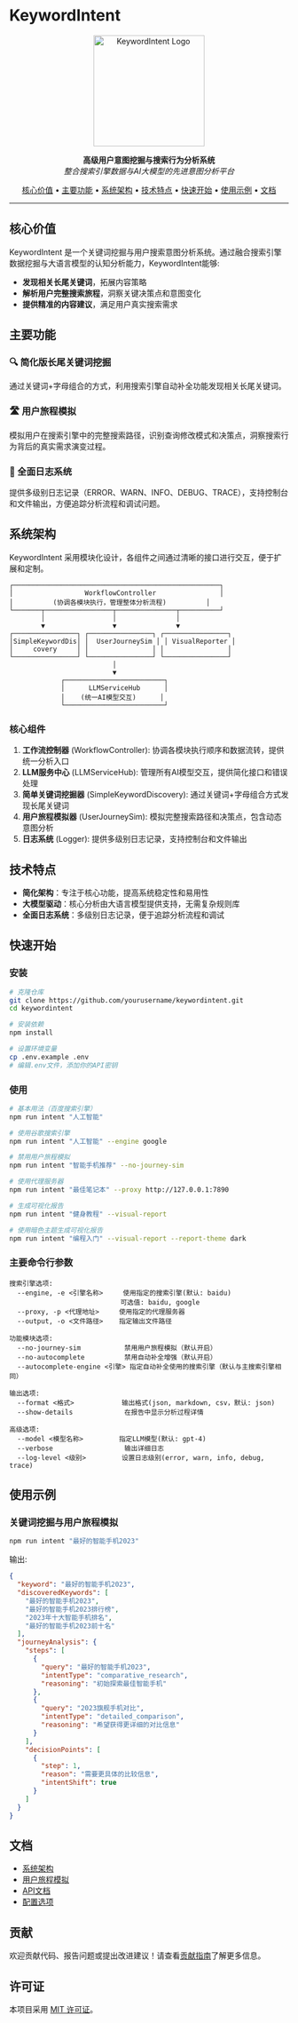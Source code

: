 # KeywordIntent

<p align="center">
  <img src="docs/assets/logo.png" alt="KeywordIntent Logo" width="200"/>
</p>

<p align="center">
  <b>高级用户意图挖掘与搜索行为分析系统</b><br>
  <i>整合搜索引擎数据与AI大模型的先进意图分析平台</i>
</p>

<p align="center">
  <a href="#核心价值">核心价值</a> •
  <a href="#主要功能">主要功能</a> •
  <a href="#系统架构">系统架构</a> •
  <a href="#技术特点">技术特点</a> •
  <a href="#快速开始">快速开始</a> •
  <a href="#使用示例">使用示例</a> •
  <a href="#文档">文档</a>
</p>

---

## 核心价值

KeywordIntent 是一个关键词挖掘与用户搜索意图分析系统。通过融合搜索引擎数据挖掘与大语言模型的认知分析能力，KeywordIntent能够:

- **发现相关长尾关键词**，拓展内容策略
- **解析用户完整搜索旅程**，洞察关键决策点和意图变化
- **提供精准的内容建议**，满足用户真实搜索需求

## 主要功能

### 🔍 简化版长尾关键词挖掘

通过关键词+字母组合的方式，利用搜索引擎自动补全功能发现相关长尾关键词。

### 🛣️ 用户旅程模拟

模拟用户在搜索引擎中的完整搜索路径，识别查询修改模式和决策点，洞察搜索行为背后的真实需求演变过程。

### 📝 全面日志系统

提供多级别日志记录（ERROR、WARN、INFO、DEBUG、TRACE），支持控制台和文件输出，方便追踪分析流程和调试问题。

## 系统架构

KeywordIntent 采用模块化设计，各组件之间通过清晰的接口进行交互，便于扩展和定制。

```
┌────────────────────────────────────────────────────┐
│                  WorkflowController                │
│          (协调各模块执行，管理整体分析流程)          │
└───────┬─────────────────┬───────────────┬──────────┘
        │                 │               │        
        ▼                 ▼               ▼        
┌────────────────┐ ┌────────────────┐ ┌────────────────┐
│SimpleKeywordDis│ │  UserJourneySim │ │ VisualReporter │
│     covery     │ │                │ │                │
└────────────────┘ └────────────────┘ └────────────────┘
                          │
                          ▼
             ┌─────────────────────────┐
             │      LLMServiceHub      │
             │    (统一AI模型交互)      │
             └─────────────────────────┘
```

### 核心组件

1. **工作流控制器** (WorkflowController): 协调各模块执行顺序和数据流转，提供统一分析入口
2. **LLM服务中心** (LLMServiceHub): 管理所有AI模型交互，提供简化接口和错误处理
3. **简单关键词挖掘器** (SimpleKeywordDiscovery): 通过关键词+字母组合方式发现长尾关键词
4. **用户旅程模拟器** (UserJourneySim): 模拟完整搜索路径和决策点，包含动态意图分析
5. **日志系统** (Logger): 提供多级别日志记录，支持控制台和文件输出

## 技术特点

- **简化架构**：专注于核心功能，提高系统稳定性和易用性
- **大模型驱动**：核心分析由大语言模型提供支持，无需复杂规则库
- **全面日志系统**：多级别日志记录，便于追踪分析流程和调试

## 快速开始

### 安装

```bash
# 克隆仓库
git clone https://github.com/yourusername/keywordintent.git
cd keywordintent

# 安装依赖
npm install

# 设置环境变量
cp .env.example .env
# 编辑.env文件，添加你的API密钥
```

### 使用

```bash
# 基本用法（百度搜索引擎）
npm run intent "人工智能"

# 使用谷歌搜索引擎
npm run intent "人工智能" --engine google

# 禁用用户旅程模拟
npm run intent "智能手机推荐" --no-journey-sim

# 使用代理服务器
npm run intent "最佳笔记本" --proxy http://127.0.0.1:7890

# 生成可视化报告
npm run intent "健身教程" --visual-report

# 使用暗色主题生成可视化报告
npm run intent "编程入门" --visual-report --report-theme dark
```

### 主要命令行参数

```
搜索引擎选项:
  --engine, -e <引擎名称>     使用指定的搜索引擎(默认: baidu)
                            可选值: baidu, google
  --proxy, -p <代理地址>     使用指定的代理服务器
  --output, -o <文件路径>    指定输出文件路径

功能模块选项:
  --no-journey-sim           禁用用户旅程模拟（默认开启）
  --no-autocomplete          禁用自动补全增强（默认开启）
  --autocomplete-engine <引擎> 指定自动补全使用的搜索引擎（默认与主搜索引擎相同）
  
输出选项:
  --format <格式>            输出格式(json, markdown, csv，默认: json)
  --show-details             在报告中显示分析过程详情

高级选项:
  --model <模型名称>         指定LLM模型(默认: gpt-4)
  --verbose                  输出详细日志
  --log-level <级别>         设置日志级别(error, warn, info, debug, trace)
```

## 使用示例

### 关键词挖掘与用户旅程模拟

```bash
npm run intent "最好的智能手机2023"
```

输出:
```json
{
  "keyword": "最好的智能手机2023",
  "discoveredKeywords": [
    "最好的智能手机2023",
    "最好的智能手机2023排行榜",
    "2023年十大智能手机排名",
    "最好的智能手机2023前十名"
  ],
  "journeyAnalysis": {
    "steps": [
      {
        "query": "最好的智能手机2023",
        "intentType": "comparative_research",
        "reasoning": "初始探索最佳智能手机"
      },
      {
        "query": "2023旗舰手机对比",
        "intentType": "detailed_comparison",
        "reasoning": "希望获得更详细的对比信息"
      }
    ],
    "decisionPoints": [
      {
        "step": 1,
        "reason": "需要更具体的比较信息",
        "intentShift": true
      }
    ]
  }
}
```

## 文档

- [系统架构](docs/core/architecture.md)
- [用户旅程模拟](docs/core/user-journey.md)
- [API文档](docs/api/api.md)
- [配置选项](docs/usage/configuration.md)

## 贡献

欢迎贡献代码、报告问题或提出改进建议！请查看[贡献指南](CONTRIBUTING.md)了解更多信息。

## 许可证

本项目采用 [MIT 许可证](LICENSE)。
